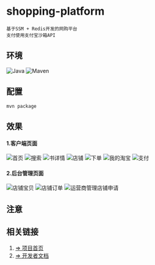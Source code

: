# shopping-platform
    基于SSM + Redis开发的网购平台
    支付使用支付宝沙箱API
    
## 环境
![Java](https://camo.githubusercontent.com/67530390b2eb4e3c74ff959538fb395b766d50fc/68747470733a2f2f696d672e736869656c64732e696f2f62616467652f4a4156412d312e382532422d627269676874677265656e2e737667) ![Maven](https://camo.githubusercontent.com/2c5a56324be11da9e23553f610c3d22d131d3ec2/68747470733a2f2f696d672e736869656c64732e696f2f62616467652f6d6176656e2d332e302532422d627269676874677265656e2e737667)

## 配置
```shell
mvn package
```

## 效果
#### 1.客户端页面
![首页](img-folder/index.png)
![搜索](img-folder/search.png)
![书详情](img-folder/detail.png)
![店铺](img-folder/store.png)
![下单](img-folder/order.png)
![我的淘宝](img-folder/mine.png)
![支付](img-folder/alipay.png)
#### 2.后台管理页面
![店铺宝贝](img-folder/store-manage1.png)
![店铺订单](img-folder/store-manage2.png)
![运营商管理店铺申请](img-folder/operator-manage.png)
## 注意


## 相关链接
1. [=> 项目首页](http://www.cglzwz.top/html/view/)  
2. [=> 开发者文档](doc)
